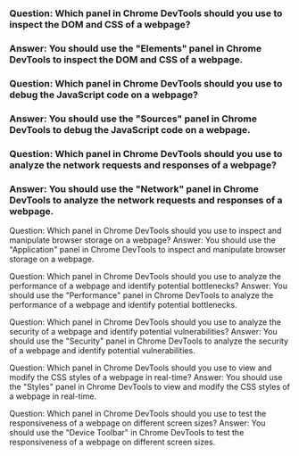 ### Question: Which panel in Chrome DevTools should you use to inspect the DOM and CSS of a webpage?

### Answer: You should use the "Elements" panel in Chrome DevTools to inspect the DOM and CSS of a webpage.

### Question: Which panel in Chrome DevTools should you use to debug the JavaScript code on a webpage?

### Answer: You should use the "Sources" panel in Chrome DevTools to debug the JavaScript code on a webpage.

### Question: Which panel in Chrome DevTools should you use to analyze the network requests and responses of a webpage?

### Answer: You should use the "Network" panel in Chrome DevTools to analyze the network requests and responses of a webpage.

Question: Which panel in Chrome DevTools should you use to inspect and manipulate browser storage on a webpage?
Answer: You should use the "Application" panel in Chrome DevTools to inspect and manipulate browser storage on a webpage.

Question: Which panel in Chrome DevTools should you use to analyze the performance of a webpage and identify potential bottlenecks?
Answer: You should use the "Performance" panel in Chrome DevTools to analyze the performance of a webpage and identify potential bottlenecks.

Question: Which panel in Chrome DevTools should you use to analyze the security of a webpage and identify potential vulnerabilities?
Answer: You should use the "Security" panel in Chrome DevTools to analyze the security of a webpage and identify potential vulnerabilities.

Question: Which panel in Chrome DevTools should you use to view and modify the CSS styles of a webpage in real-time?
Answer: You should use the "Styles" panel in Chrome DevTools to view and modify the CSS styles of a webpage in real-time.

Question: Which panel in Chrome DevTools should you use to test the responsiveness of a webpage on different screen sizes?
Answer: You should use the "Device Toolbar" in Chrome DevTools to test the responsiveness of a webpage on different screen sizes.
